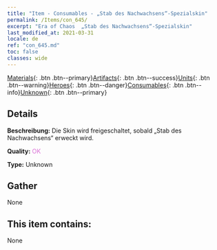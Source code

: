 ```yaml
---
title: "Item - Consumables - „Stab des Nachwachsens“-Spezialskin"
permalink: /Items/con_645/
excerpt: "Era of Chaos  „Stab des Nachwachsens“-Spezialskin"
last_modified_at: 2021-03-31
locale: de
ref: "con_645.md"
toc: false
classes: wide
---
```

 [Materials](/de/Items/){: .btn .btn--primary}[Artifacts](/de/Items/Artifacts/){: .btn .btn--success}[Units](/de/Items/Units/){: .btn .btn--warning}[Heroes](/de/Items/Heroes/){: .btn .btn--danger}[Consumables](/de/Items/Consumables/){: .btn .btn--info}[Unknown](/de/Items/Unknown/){: .btn .btn--primary}

## Details
 **Beschreibung:** Die Skin wird freigeschaltet, sobald „Stab des Nachwachsens“ erweckt wird.

 **Quality:** <span style="color: #DA70D6">OK</span>

 **Type:** Unknown

## Gather

  None

## This item contains:

  None


